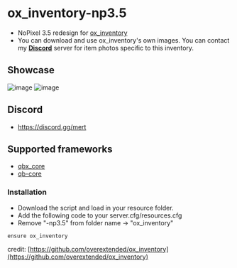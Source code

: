 # ox_inventory-np3.5
- NoPixel 3.5 redesign for [ox_inventory](https://github.com/overextended/ox_inventory)
- You can download and use ox_inventory's own images. You can contact my **[Discord](https://discord.gg/mert)** server for item photos specific to this inventory.

## Showcase
![image](https://github.com/user-attachments/assets/acb86517-f867-49b4-bf39-fa6434e6f806)
![image](https://github.com/user-attachments/assets/0332c682-f444-4a53-b895-5051118a79a0)

## Discord
- https://discord.gg/mert

## Supported frameworks
- [qbx_core](https://github.com/Qbox-project/qbx_core)
- [qb-core](https://github.com/qbcore-framework/qb-core)

### Installation
- Download the script and load in your resource folder.
- Add the following code to your server.cfg/resources.cfg
- Remove "-np3.5" from folder name -> "ox_inventory"
```
ensure ox_inventory
```

credit: [https://github.com/overextended/ox_inventory](https://github.com/overextended/ox_inventory)
